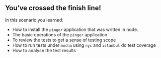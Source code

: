 ## You've crossed the finish line!

In this scenario you learned:

* How to install the `pinger` application that was written in node.
* The basic operations of the `pinger` application
* To review the tests to get a sense of testing scope
* How to run tests under `mocha` using `nyc` and `istanbul` do test coverage
* How to analyse the test results


